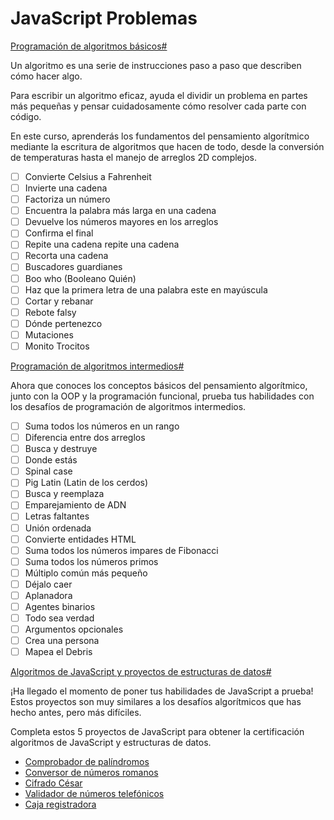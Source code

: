 



# JavaScript Problemas

[Programación de algoritmos básicos#](https://www.freecodecamp.org/espanol/learn/javascript-algorithms-and-data-structures/#basic-algorithm-scripting)

Un algoritmo es una serie de instrucciones paso a paso que describen cómo hacer algo.

Para escribir un algoritmo eficaz, ayuda el dividir un problema en partes más pequeñas y pensar cuidadosamente cómo resolver cada parte con código.

En este curso, aprenderás los fundamentos del pensamiento algorítmico mediante la escritura de algoritmos que hacen de todo, desde la conversión de temperaturas hasta el manejo de arreglos 2D complejos.

- [ ] Convierte Celsius a Fahrenheit
- [ ] Invierte una cadena
- [ ] Factoriza un número
- [ ] Encuentra la palabra más larga en una cadena
- [ ] Devuelve los números mayores en los arreglos
- [ ] Confirma el final
- [ ] Repite una cadena repite una cadena
- [ ] Recorta una cadena
- [ ] Buscadores guardianes
- [ ] Boo who (Booleano Quién)
- [ ] Haz que la primera letra de una palabra este en mayúscula
- [ ] Cortar y rebanar
- [ ] Rebote falsy
- [ ] Dónde pertenezco
- [ ] Mutaciones
- [ ] Monito Trocitos

[Programación de algoritmos intermedios#](https://www.freecodecamp.org/espanol/learn/javascript-algorithms-and-data-structures/#intermediate-algorithm-scripting)

Ahora que conoces los conceptos básicos del pensamiento algorítmico, junto con la OOP y la programación funcional, prueba tus habilidades con los desafíos de programación de algoritmos intermedios.

- [ ] Suma todos los números en un rango
- [ ] Diferencia entre dos arreglos
- [ ] Busca y destruye
- [ ] Donde estás
- [ ] Spinal case
- [ ] Pig Latin (Latin de los cerdos)
- [ ] Busca y reemplaza
- [ ] Emparejamiento de ADN
- [ ] Letras faltantes
- [ ] Unión ordenada
- [ ] Convierte entidades HTML
- [ ] Suma todos los números impares de Fibonacci
- [ ] Suma todos los números primos
- [ ] Múltiplo común más pequeño
- [ ] Déjalo caer
- [ ] Aplanadora
- [ ] Agentes binarios
- [ ] Todo sea verdad
- [ ] Argumentos opcionales
- [ ] Crea una persona
- [ ] Mapea el Debris

[Algoritmos de JavaScript y proyectos de estructuras de datos#](https://www.freecodecamp.org/espanol/learn/javascript-algorithms-and-data-structures/#javascript-algorithms-and-data-structures-projects)

¡Ha llegado el momento de poner tus habilidades de JavaScript a prueba! Estos proyectos son muy similares a los desafíos algorítmicos que has hecho antes, pero más difíciles.

Completa estos 5 proyectos de JavaScript para obtener la certificación algoritmos de JavaScript y estructuras de datos.

- [Comprobador de palíndromos](https://www.freecodecamp.org/espanol/learn/javascript-algorithms-and-data-structures/javascript-algorithms-and-data-structures-projects/palindrome-checker)
- [Conversor de números romanos](https://www.freecodecamp.org/espanol/learn/javascript-algorithms-and-data-structures/javascript-algorithms-and-data-structures-projects/roman-numeral-converter)
- [Cifrado César](https://www.freecodecamp.org/espanol/learn/javascript-algorithms-and-data-structures/javascript-algorithms-and-data-structures-projects/caesars-cipher)
- [Validador de números telefónicos](https://www.freecodecamp.org/espanol/learn/javascript-algorithms-and-data-structures/javascript-algorithms-and-data-structures-projects/telephone-number-validator)
- [Caja registradora](https://www.freecodecamp.org/espanol/learn/javascript-algorithms-and-data-structures/javascript-algorithms-and-data-structures-projects/cash-register)

